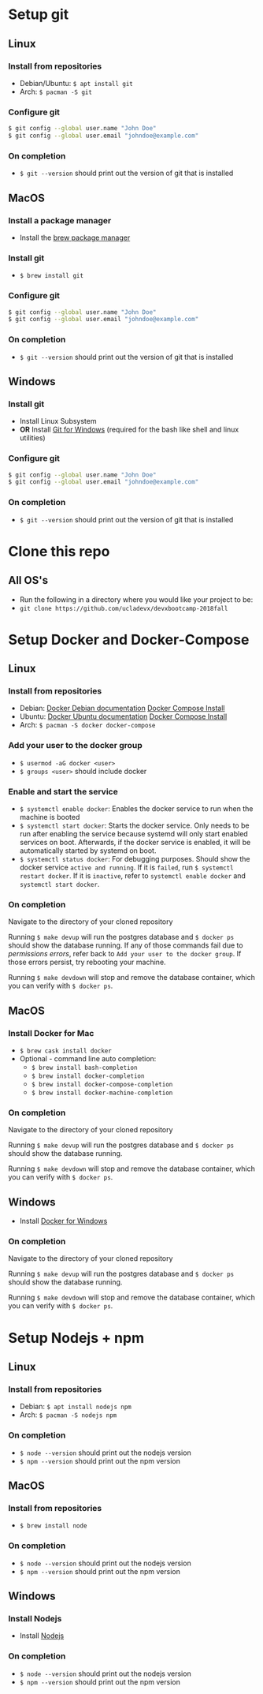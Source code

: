 # Setup git

## Linux

### Install from repositories

- Debian/Ubuntu: `$ apt install git`
- Arch: `$ pacman -S git`

### Configure git

```bash
$ git config --global user.name "John Doe"
$ git config --global user.email "johndoe@example.com"
```

### On completion

- `$ git --version` should print out the version of git that is installed

## MacOS

### Install a package manager

- Install the [brew package manager](https://brew.sh/)

### Install git

- `$ brew install git`

### Configure git

```bash
$ git config --global user.name "John Doe"
$ git config --global user.email "johndoe@example.com"
```

### On completion

- `$ git --version` should print out the version of git that is installed

## Windows

### Install git

- Install Linux Subsystem
- **OR** Install [Git for Windows](https://gitforwindows.org/)
  (required for the bash like shell and linux utilities)

### Configure git

```bash
$ git config --global user.name "John Doe"
$ git config --global user.email "johndoe@example.com"
```

### On completion

- `$ git --version` should print out the version of git that is installed

# Clone this repo

## All OS's

- Run the following in a directory where you would like your project to be:
- `git clone https://github.com/ucladevx/devxbootcamp-2018fall`

# Setup Docker and Docker-Compose

## Linux

### Install from repositories

- Debian: [Docker Debian documentation](
  https://docs.docker.com/install/linux/docker-ce/debian/#install-using-the-convenience-script)
  [Docker Compose Install](https://docs.docker.com/compose/install/)
- Ubuntu: [Docker Ubuntu documentation](
  https://docs.docker.com/install/linux/docker-ce/ubuntu/#install-using-the-convenience-script)
  [Docker Compose Install](https://docs.docker.com/compose/install/)
- Arch: `$ pacman -S docker docker-compose`

### Add your user to the docker group

- `$ usermod -aG docker <user>`
- `$ groups <user>` should include docker

### Enable and start the service

- `$ systemctl enable docker`: Enables the docker service to run when the
  machine is booted
- `$ systemctl start docker`: Starts the docker service. Only needs to be run
  after enabling the service because systemd will only start enabled services
  on boot. Afterwards, if the docker service is enabled, it will be
  automatically started by systemd on boot.
- `$ systemctl status docker`: For debugging purposes. Should show the docker
  service `active and running`. If it is `failed`, run `$ systemctl restart
  docker`. If it is `inactive`, refer to `systemctl enable docker` and
  `systemctl start docker`.

### On completion

Navigate to the directory of your cloned repository

Running `$ make devup` will run the postgres database and `$ docker ps` should
show the database running. If any of those commands fail due to *permissions
errors*, refer back to `Add your user to the docker group`. If those errors
persist, try rebooting your machine.

Running `$ make devdown` will stop and remove the database container, which
you can verify with `$ docker ps`.

## MacOS

### Install Docker for Mac

- `$ brew cask install docker`
- Optional - command line auto completion:
    - `$ brew install bash-completion`
    - `$ brew install docker-completion`
    - `$ brew install docker-compose-completion`
    - `$ brew install docker-machine-completion`

### On completion

Navigate to the directory of your cloned repository

Running `$ make devup` will run the postgres database and `$ docker ps` should
show the database running.

Running `$ make devdown` will stop and remove the database container, which you
can verify with `$ docker ps`.

## Windows

- Install [Docker for Windows](
  https://docs.docker.com/v17.09/docker-for-windows/install/#what-to-know-before-you-install)

### On completion

Navigate to the directory of your cloned repository

Running `$ make devup` will run the postgres database and `$ docker ps` should
show the database running.

Running `$ make devdown` will stop and remove the database container, which you
can verify with `$ docker ps`.

# Setup Nodejs + npm

## Linux

### Install from repositories

- Debian: `$ apt install nodejs npm`
- Arch: `$ pacman -S nodejs npm`

### On completion

- `$ node --version` should print out the nodejs version
- `$ npm --version` should print out the npm version

## MacOS

### Install from repositories

- `$ brew install node`

### On completion

- `$ node --version` should print out the nodejs version
- `$ npm --version` should print out the npm version

## Windows

### Install Nodejs

- Install [Nodejs](https://nodejs.org/en/download/current/)

### On completion

- `$ node --version` should print out the nodejs version
- `$ npm --version` should print out the npm version

